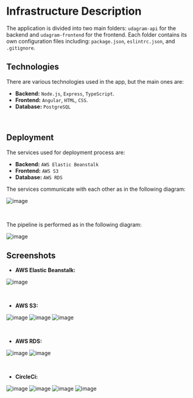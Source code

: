 # Infrastructure Description

The application is divided into two main folders: `udagram-api` for the backend and `udagram-frontend` for the frontend. Each folder contains its own configuration files including: `package.json`, `eslintrc.json`, and `.gitignore`.

## Technologies

There are various technologies used in the app, but the main ones are:

- **Backend:** `Node.js`, `Express`, `TypeScript`.
- **Frontend:** `Angular`, `HTML`, `CSS`.
- **Database:** `PostgreSQL`

<br>

## Deployment

The services used for deployment process are:

- **Backend:** `AWS Elastic Beanstalk`
- **Frontend:** `AWS S3`
- **Database:** `AWS RDS`

The services communicate with each other as in the following diagram:

![image](images/Architecture%20Diagram.jpg)

<br>

The pipeline is performed as in the following diagram:

![image](images/Pipeline%20Overview.jpg)

## Screenshots

- **AWS Elastic Beanstalk:**

![image](images/EB_01.png)

<br>

- **AWS S3:**

![image](images/S3_01.png)
![image](images/S3_02.png)
![image](images/S3_03.png)

<br>

- **AWS RDS:**

![image](images/RDS_01.png)
![image](images/RDS_02.png)

<br>

- **CircleCi:**

![image](images/CircleCi_01.png)
![image](images/CircleCi_02.png)
![image](images/CircleCi_03.png)
![image](images/CircleCi_04.png)